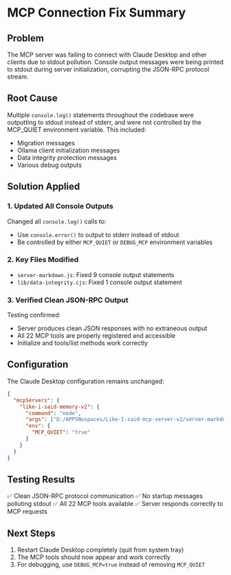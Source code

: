 # MCP Connection Fix Summary

## Problem
The MCP server was failing to connect with Claude Desktop and other clients due to stdout pollution. Console output messages were being printed to stdout during server initialization, corrupting the JSON-RPC protocol stream.

## Root Cause
Multiple `console.log()` statements throughout the codebase were outputting to stdout instead of stderr, and were not controlled by the MCP_QUIET environment variable. This included:
- Migration messages
- Ollama client initialization messages  
- Data integrity protection messages
- Various debug outputs

## Solution Applied

### 1. Updated All Console Outputs
Changed all `console.log()` calls to:
- Use `console.error()` to output to stderr instead of stdout
- Be controlled by either `MCP_QUIET` or `DEBUG_MCP` environment variables

### 2. Key Files Modified
- `server-markdown.js`: Fixed 9 console output statements
- `lib/data-integrity.cjs`: Fixed 1 console output statement

### 3. Verified Clean JSON-RPC Output
Testing confirmed:
- Server produces clean JSON responses with no extraneous output
- All 22 MCP tools are properly registered and accessible
- Initialize and tools/list methods work correctly

## Configuration
The Claude Desktop configuration remains unchanged:
```json
{
  "mcpServers": {
    "like-i-said-memory-v2": {
      "command": "node",
      "args": ["D:/APPSNospaces/Like-I-said-mcp-server-v2/server-markdown.js"],
      "env": {
        "MCP_QUIET": "true"
      }
    }
  }
}
```

## Testing Results
✅ Clean JSON-RPC protocol communication
✅ No startup messages polluting stdout
✅ All 22 MCP tools available
✅ Server responds correctly to MCP requests

## Next Steps
1. Restart Claude Desktop completely (quit from system tray)
2. The MCP tools should now appear and work correctly
3. For debugging, use `DEBUG_MCP=true` instead of removing `MCP_QUIET`